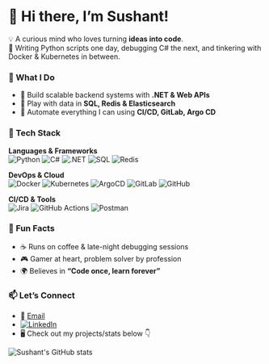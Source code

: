 # 👋 Hi there, I’m Sushant!  

💡 A curious mind who loves turning **ideas into code**.  
🐍 Writing Python scripts one day, debugging C# the next, and tinkering with Docker & Kubernetes in between.  

### 🚀 What I Do
- 🔹 Build scalable backend systems with **.NET & Web APIs**  
- 🔹 Play with data in **SQL, Redis & Elasticsearch**  
- 🔹 Automate everything I can using **CI/CD, GitLab, Argo CD**  

### 🚀 Tech Stack  

**Languages & Frameworks**  
![Python](https://img.shields.io/badge/Python-3776AB?style=for-the-badge&logo=python&logoColor=white)
![C#](https://img.shields.io/badge/C%23-239120?style=for-the-badge&logo=c-sharp&logoColor=white)
![.NET](https://img.shields.io/badge/.NET-512BD4?style=for-the-badge&logo=dotnet&logoColor=white)
![SQL](https://img.shields.io/badge/SQL-336791?style=for-the-badge&logo=postgresql&logoColor=white)
![Redis](https://img.shields.io/badge/Redis-4EA94B?style=for-the-badge&logo=redis&logoColor=white)

**DevOps & Cloud**  
![Docker](https://img.shields.io/badge/Docker-2496ED?style=for-the-badge&logo=docker&logoColor=white)
![Kubernetes](https://img.shields.io/badge/Kubernetes-326CE5?style=for-the-badge&logo=kubernetes&logoColor=white)
![ArgoCD](https://img.shields.io/badge/ArgoCD-FE4A49?style=for-the-badge&logo=argo&logoColor=white)
![GitLab](https://img.shields.io/badge/GitLab-FC6D26?style=for-the-badge&logo=gitlab&logoColor=white)
![GitHub](https://img.shields.io/badge/GitHub-181717?style=for-the-badge&logo=github&logoColor=white)

**CI/CD & Tools**  
![Jira](https://img.shields.io/badge/Jira-0052CC?style=for-the-badge&logo=jira&logoColor=white)
![GitHub Actions](https://img.shields.io/badge/GitHub%20Actions-2088FF?style=for-the-badge&logo=github-actions&logoColor=white)
![Postman](https://img.shields.io/badge/Postman-FF6C37?style=for-the-badge&logo=postman&logoColor=white)


### 🎯 Fun Facts
- ☕ Runs on coffee & late-night debugging sessions  
- 🎮 Gamer at heart, problem solver by profession  
- 🌍 Believes in **“Code once, learn forever”**
  

### 📫 Let’s Connect
- 📧 [Email](mailto:sushant@gmail.com)  
- [![LinkedIn](https://img.shields.io/badge/LinkedIn-blue?style=flat&logo=linkedin&logoColor=white)](https://www.linkedin.com/in/sushantvs/)
- 🖥️ Check out my projects/stats below 👇

![Sushant's GitHub stats](https://github-readme-stats.vercel.app/api?username=sushantvs&show_icons=true&theme=radical) 

<!-- ## Hi there 👋

# 👋 Hey, I’m Sushant!  

🚀 Software Engineer | ⚡ Problem Solver | 🌍 Lifelong Learner  

- 🧑‍💻 Writing clean & scalable code in **Python | C# | C++**  
- 🏗️ Building robust apps with **.NET Core, Web APIs**  
- 🗄️ Data whisperer: **SQL, MongoDB, Elasticsearch**  
- ☁️ Exploring **Kubernetes, Docker, CI/CD pipelines (GitLab, Argo CD)**  
- 🧠 Passionate about **algorithms, data structures, and automation**  

🌱 *“Code. Learn. Share. Repeat.”*  

📊 Check out my GitHub stats:  

![Sushant's GitHub stats](https://github-readme-stats.vercel.app/api?username=YOURUSERNAME&show_icons=true&theme=radical)  

📫 Reach me on [LinkedIn](https://www.linkedin.com/in/sushantvs/) or via [Email](mailto:sushantvs@gmail.com)


**sushantvs/sushantvs** is a ✨ _special_ ✨ repository because its `README.md` (this file) appears on your GitHub profile.

Here are some ideas to get you started:

- 🔭 I’m currently working on ...
- 🌱 I’m currently learning ...
- 👯 I’m looking to collaborate on ...
- 🤔 I’m looking for help with ...
- 💬 Ask me about ...
- 📫 How to reach me: ...
- 😄 Pronouns: ...
- ⚡ Fun fact: ...
-->
